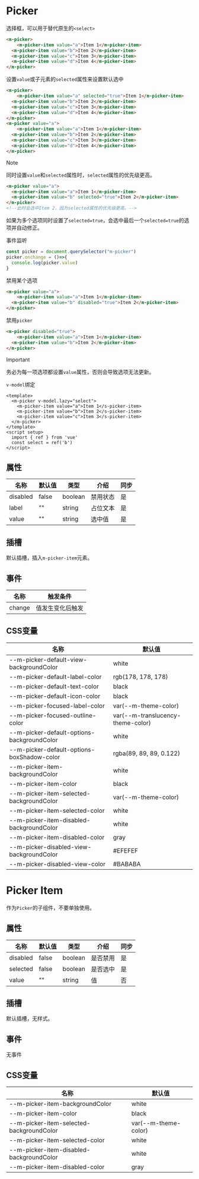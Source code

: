 # Picker

选择框，可以用于替代原生的`<select>`

```html
<m-picker>
	<m-picker-item value="a">Item 1</m-picker-item>
  <m-picker-item value="b">Item 2</m-picker-item>
  <m-picker-item value="c">Item 3</m-picker-item>
  <m-picker-item value="d">Item 4</m-picker-item>
</m-picker>
```

设置`value`或子元素的`selected`属性来设置默认选中

```html
<m-picker>
	<m-picker-item value="a" selected="true">Item 1</m-picker-item>
  <m-picker-item value="b">Item 2</m-picker-item>
  <m-picker-item value="c">Item 3</m-picker-item>
  <m-picker-item value="d">Item 4</m-picker-item>
</m-picker>
<m-picker value="a">
	<m-picker-item value="a">Item 1</m-picker-item>
  <m-picker-item value="b">Item 2</m-picker-item>
  <m-picker-item value="c">Item 3</m-picker-item>
  <m-picker-item value="d">Item 4</m-picker-item>
</m-picker>
```

> [!NOTE]
>
> 同时设置`value`和`selected`属性时，`selected`属性的优先级更高。
>
> ```html
> <m-picker value="a">
> 	<m-picker-item value="a">Item 1</m-picker-item>
>   <m-picker-item value="b" selected="true">Item 2</m-picker-item>
> </m-picker>
> <!--此时会选中Item 2，因为selected属性的优先级更高。-->
> ```
>
> 如果为多个选项同时设置了`selected=true`，会选中最后一个`selected=true`的选项并自动修正。

事件监听

```js
const picker = document.querySelector("m-picker")
picker.onchange = ()=>{
  console.log(picker.value)
}
```

禁用某个选项

```html
<m-picker value="a">
	<m-picker-item value="a">Item 1</m-picker-item>
  <m-picker-item value="b" disabled="true">Item 2</m-picker-item>
</m-picker>
```

禁用`picker`

```html
<m-picker disabled="true">
	<m-picker-item value="a">Item 1</m-picker-item>
  <m-picker-item value="b">Item 2</m-picker-item>
</m-picker>
```

> [!IMPORTANT]
>
> 务必为每一项选项都设置`value`属性，否则会导致选项无法更新。

`v-model`绑定

```vue
<template>
  <m-picker v-model.lazy="select">
    <m-picker-item value="a">Item 1</s-picker-item>
    <m-picker-item value="b">Item 2</s-picker-item>
    <m-picker-item value="c">Item 3</s-picker-item>
  </m-picker>
</template>
<script setup>
  import { ref } from 'vue'
  const select = ref('b')
</script>
```

## 属性

| 名称     | 默认值 | 类型    | 介绍     | 同步 |
| -------- | ------ | ------- | -------- | ---- |
| disabled | false  | boolean | 禁用状态 | 是   |
| label    | ""     | string  | 占位文本 | 是   |
| value    | ""     | string  | 选中值   | 是   |

## 插槽

默认插槽，插入`m-picker-item`元素。

## 事件

| 名称   | 触发条件         |
| ------ | ---------------- |
| change | 值发生变化后触发 |

## CSS变量

| 名称 | 默认值 |
| ---- | ------ |
| --m-picker-default-view-backgroundColor| white|
| --m-picker-default-label-color| rgb(178, 178, 178)|
| --m-picker-default-text-color| black|
| --m-picker-default-icon-color| black|
| --m-picker-focused-label-color|var(--m-theme-color)|
| --m-picker-focused-outline-color|var(--m-translucency-theme-color)|
| --m-picker-default-options-backgroundColor|white|
| --m-picker-default-options-boxShadow-color|rgba(89, 89, 89, 0.122)|
| --m-picker-item-backgroundColor|white|
| --m-picker-item-color|black|
| --m-picker-item-selected-backgroundColor|var(--m-theme-color)|
| --m-picker-item-selected-color|white|
| --m-picker-item-disabled-backgroundColor|white|
| --m-picker-item-disabled-color|gray|
| --m-picker-disabled-view-backgroundColor|#EFEFEF|
| --m-picker-disabled-view-color|#BABABA|

# Picker Item

作为`Picker`的子组件，不要单独使用。

## 属性

| 名称     | 默认值 | 类型    | 介绍     | 同步 |
| -------- | ------ | ------- | -------- | ---- |
| disabled | false  | boolean | 是否禁用 | 是   |
| selected | false  | boolean | 是否选中 | 是   |
| value    | ""     | string  | 值       | 否   |

## 插槽

默认插槽，无样式。

## 事件

无事件

## CSS变量

| 名称 | 默认值 |
| -------- | ------ |
|--m-picker-item-backgroundColor|white|
| --m-picker-item-color|black|
| --m-picker-item-selected-backgroundColor|var(--m-theme-color)|
| --m-picker-item-selected-color|white|
| --m-picker-item-disabled-backgroundColor|white|
| --m-picker-item-disabled-color|gray|
